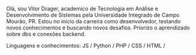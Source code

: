 Olá, sou Vitor Drager, academico de Tecnologia em Análise e Desenvolvimento de Sistemas pela Universidade Integrado de Campo Mourão, PR.
Estou no inicio da carreira como desenvolvedor, testando novos conhecimentos e buscando novos desafios. Priorizo o aprendizado sobre dbs e conexões backend. 

Linguagens e conhecimentos:
JS /
Python /
PHP /
CSS /
HTML /



